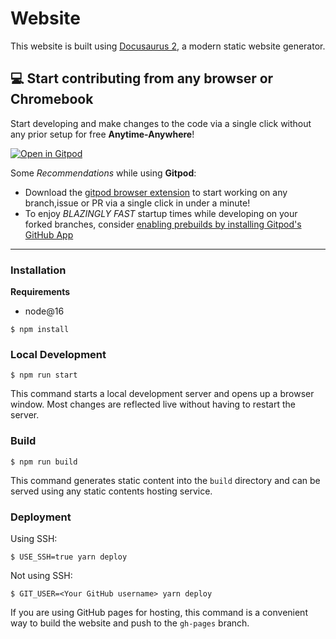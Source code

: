 # Website

This website is built using [Docusaurus 2](https://docusaurus.io/), a modern static website generator.

## 💻 Start contributing from any browser or Chromebook

  Start developing and make changes to the code via a single click without any prior setup for free **Anytime-Anywhere**!

  [![Open in Gitpod](https://gitpod.io/button/open-in-gitpod.svg)](https://gitpod.io/#https://github.com/devstream-io/website)

  Some *Recommendations* while using **Gitpod**:

  - Download the [gitpod browser extension](https://www.gitpod.io/docs/configure/user-settings/browser-extension) to start working on any branch,issue or PR via a single click in under a minute!
  - To enjoy *BLAZINGLY FAST* startup times while developing on your forked branches, consider [enabling prebuilds by installing Gitpod's GitHub App](https://www.gitpod.io/docs/configure/projects/prebuilds/#configuring-prebuilds-manually)

  ---

### Installation

**Requirements**

* node@16

```
$ npm install
```

### Local Development

```
$ npm run start
```

This command starts a local development server and opens up a browser window. Most changes are reflected live without having to restart the server.

### Build

```
$ npm run build
```

This command generates static content into the `build` directory and can be served using any static contents hosting service.

### Deployment

Using SSH:

```
$ USE_SSH=true yarn deploy
```

Not using SSH:

```
$ GIT_USER=<Your GitHub username> yarn deploy
```

If you are using GitHub pages for hosting, this command is a convenient way to build the website and push to the `gh-pages` branch.
